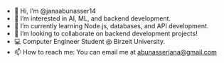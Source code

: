 - 👋 Hi, I’m @janaabunasser14
- 👀 I’m interested in AI, ML, and backend development. 
- 🌱 I’m currently learning Node.js, databases, and API development.
- 💞️ I’m looking to collaborate on backend development projects!
- 💻 Computer Engineer Student @ Birzeit University. 
- 📫 How to reach me: You can email me at abunasserjana@gmail.com 

<!---
janaabunasser14/janaabunasser14 is a ✨ special ✨ repository because its `README.md` (this file) appears on your GitHub profile.
You can click the Preview link to take a look at your changes.
--->
